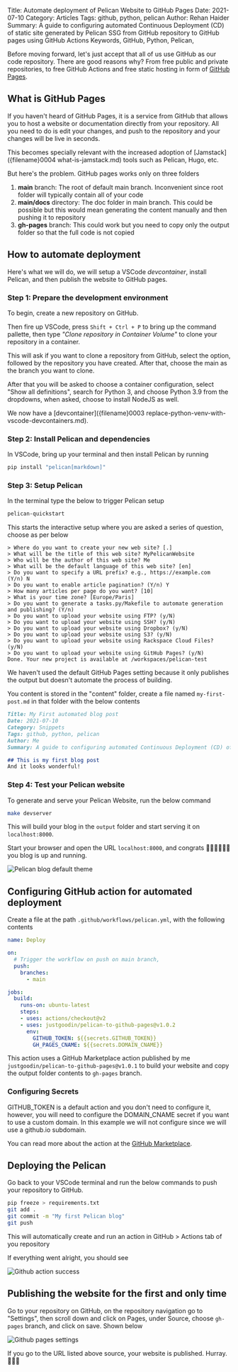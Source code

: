 Title: Automate deployment of Pelican Website to GitHub Pages
Date: 2021-07-10
Category: Articles
Tags: github, python, pelican
Author: Rehan Haider
Summary: A guide to configuring automated Continuous Deployment (CD) of static site generated by Pelican SSG from GitHub repository to GitHub pages using GitHub Actions
Keywords, GitHub, Python, Pelican, 



Before moving forward, let's just accept that all of us use GitHub as our code repository. There are good reasons why? From free public and private repositories, to free GitHub Actions and free static hosting in form of [GitHub Pages](https://pages.github.com/).

## What is GitHub Pages

If you haven't heard of GitHub Pages, it is a service from GitHub that allows you to host a website or documentation directly from your repository. All you need to do is edit your changes, and push to the repository and your changes will be live in seconds.

This becomes specially relevant with the increased adoption of [Jamstack]({filename}0004 what-is-jamstack.md) tools such as Pelican, Hugo, etc. 

But here's the problem. GitHub pages works only on three folders

1. **main** branch: The root of default main branch. Inconvenient since root folder will typically contain all of your code
2. **main/docs** directory: The doc folder in main branch. This could be possible but this would mean generating the content manually and then pushing it to repository
3. **gh-pages** branch: This could work but you need to copy only the output folder so that the full code is not copied

## How to automate deployment

Here's what we will do, we will setup a VSCode *devcontainer*, install Pelican, and then publish the website to GitHub pages. 

### Step 1: Prepare the development environment

To begin, create a new repository on GitHub. 

Then fire up VSCode, press `Shift + Ctrl + P` to bring up the command pallette, then type *"Clone repository in Container Volume"* to clone your repository in a container. 

This will ask if you want to clone a repository from GitHub, select the option, followed by the repository you have created. After that, choose the main as the branch you want to clone. 

After that you will be asked to choose a container configuration, select "Show all definitions", search for Python 3, and choose Python 3.9 from the dropdowns, when asked, choose to install NodeJS as well. 

We now have a [devcontainer]({filename}0003 replace-python-venv-with-vscode-devcontainers.md).

### Step 2: Install Pelican and dependencies

In VSCode, bring up your terminal and then install Pelican by running

```bash
pip install "pelican[markdown]"
```

### Step 3: Setup Pelican

In the terminal type the below to trigger Pelican setup

```bash
pelican-quickstart
```

This starts the interactive setup where you are asked a series of question, choose as per below

```none
> Where do you want to create your new web site? [.] 
> What will be the title of this web site? MyPelicanWebsite
> Who will be the author of this web site? Me
> What will be the default language of this web site? [en] 
> Do you want to specify a URL prefix? e.g., https://example.com   (Y/n) N
> Do you want to enable article pagination? (Y/n) Y
> How many articles per page do you want? [10] 
> What is your time zone? [Europe/Paris] 
> Do you want to generate a tasks.py/Makefile to automate generation and publishing? (Y/n) 
> Do you want to upload your website using FTP? (y/N) 
> Do you want to upload your website using SSH? (y/N) 
> Do you want to upload your website using Dropbox? (y/N) 
> Do you want to upload your website using S3? (y/N) 
> Do you want to upload your website using Rackspace Cloud Files? (y/N) 
> Do you want to upload your website using GitHub Pages? (y/N) 
Done. Your new project is available at /workspaces/pelican-test
```

We haven't used the default GitHub Pages setting because it only publishes the output but doesn't automate the process of building.

You content is stored in the "content" folder, create a file named `my-first-post.md` in that folder with the below contents

```markdown
Title: My First automated blog post
Date: 2021-07-10
Category: Snippets
Tags: github, python, pelican
Author: Me
Summary: A guide to configuring automated Continuous Deployment (CD) of static site generated by Pelican SSG from GitHub repository to GitHub pages using GitHub Actions

## This is my first blog post
And it looks wonderful!
```

### Step 4: Test your Pelican website

To generate and serve your Pelican Website, run the below command

```bash
make devserver
```

This will build your blog in the `output` folder and start serving it on `localhost:8000`.

Start your browser and open the URL `localhost:8000`, and congrats 🎉🙌🏽🎇🎊🎈 you blog is up and running.

![Pelican blog default theme]({static}/images/s0005/pelican-blog.png)

## Configuring GitHub action for automated deployment

Create a file at the path `.github/workflows/pelican.yml`, with the following contents

```yaml
name: Deploy

on:
  # Trigger the workflow on push on main branch,
  push:
    branches:
      - main

jobs:
  build:
    runs-on: ubuntu-latest
    steps:
    - uses: actions/checkout@v2
    - uses: justgoodin/pelican-to-github-pages@v1.0.2
      env:
        GITHUB_TOKEN: ${{secrets.GITHUB_TOKEN}}
        GH_PAGES_CNAME: ${{secrets.DOMAIN_CNAME}}
```

This action uses a GitHub Marketplace action published by me `justgoodin/pelican-to-github-pages@v1.0.1` to build your website and copy the output folder contents to `gh-pages` branch. 

### Configuring Secrets

GITHUB_TOKEN is a default action and you don't need to configure it, however, you will need to configure the DOMAIN_CNAME secret if you want to use a custom domain. In this example we will not configure since we will use a github.io subdomain. 

You can read more about the action at the [GitHub Marketplace](https://github.com/marketplace/actions/pelican-to-github-pages).

## Deploying the Pelican

Go back to your VSCode terminal and run the below commands to push your repository to GitHub. 

```bash
pip freeze > requirements.txt
git add .
git commit -m "My first Pelican blog"
git push
```

This will automatically create and run an action in GitHub > Actions tab of you repository

If everything went alright, you should see

![Github action success]({static}/images/s0005/github-action-success.png)

## Publishing the website for the first and only time

Go to your repository on GitHub, on the repository navigation go to "Settings", then scroll down and click on Pages, under Source, choose `gh-pages` branch, and click on save. Shown below

![Github pages settings]({static}/images/s0005/github-pages-settings.png)

If you go to the URL listed above source, your website is published. Hurray. 👏🏽🥳